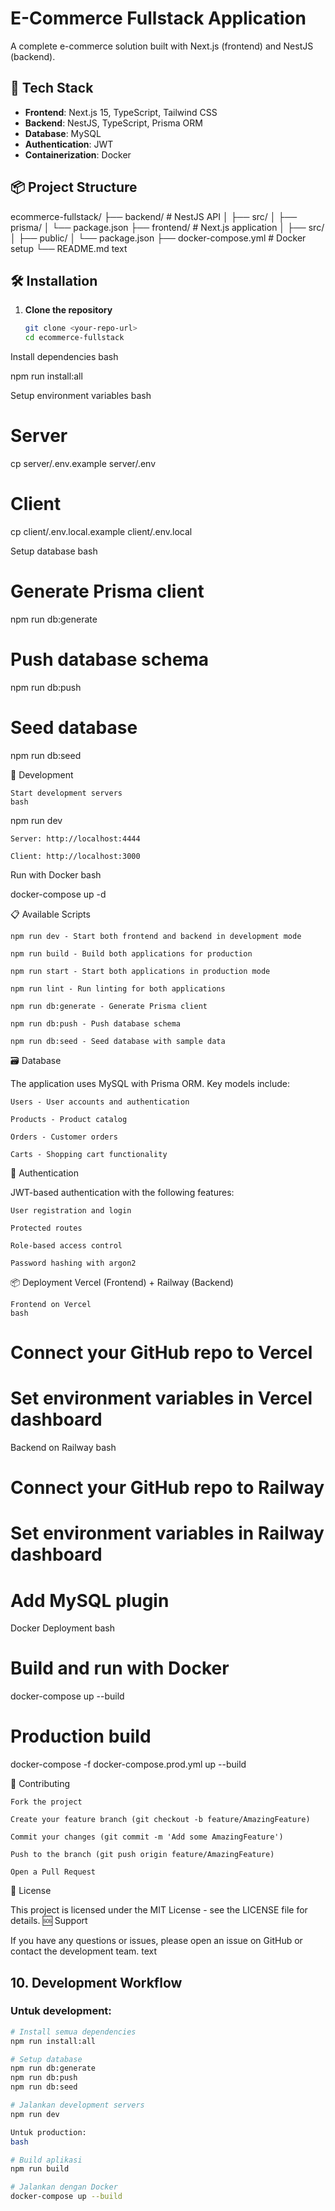 # E-Commerce Fullstack Application

A complete e-commerce solution built with Next.js (frontend) and NestJS (backend).

## 🚀 Tech Stack

- **Frontend**: Next.js 15, TypeScript, Tailwind CSS
- **Backend**: NestJS, TypeScript, Prisma ORM
- **Database**: MySQL
- **Authentication**: JWT
- **Containerization**: Docker

## 📦 Project Structure

ecommerce-fullstack/
├── backend/ # NestJS API
│ ├── src/
│ ├── prisma/
│ └── package.json
├── frontend/ # Next.js application
│ ├── src/
│ ├── public/
│ └── package.json
├── docker-compose.yml # Docker setup
└── README.md
text


## 🛠️ Installation

1. **Clone the repository**
   ```bash
   git clone <your-repo-url>
   cd ecommerce-fullstack

Install dependencies
bash

npm run install:all

Setup environment variables
bash

# Server
cp server/.env.example server/.env

# Client  
cp client/.env.local.example client/.env.local

Setup database
bash

# Generate Prisma client
npm run db:generate

# Push database schema
npm run db:push

# Seed database
npm run db:seed

🚀 Development

    Start development servers
    bash

npm run dev

    Server: http://localhost:4444

    Client: http://localhost:3000

Run with Docker
bash

docker-compose up -d

📋 Available Scripts

    npm run dev - Start both frontend and backend in development mode

    npm run build - Build both applications for production

    npm run start - Start both applications in production mode

    npm run lint - Run linting for both applications

    npm run db:generate - Generate Prisma client

    npm run db:push - Push database schema

    npm run db:seed - Seed database with sample data

🗃️ Database

The application uses MySQL with Prisma ORM. Key models include:

    Users - User accounts and authentication

    Products - Product catalog

    Orders - Customer orders

    Carts - Shopping cart functionality

🔐 Authentication

JWT-based authentication with the following features:

    User registration and login

    Protected routes

    Role-based access control

    Password hashing with argon2

📦 Deployment
Vercel (Frontend) + Railway (Backend)

    Frontend on Vercel
    bash

# Connect your GitHub repo to Vercel
# Set environment variables in Vercel dashboard

Backend on Railway
bash

# Connect your GitHub repo to Railway
# Set environment variables in Railway dashboard
# Add MySQL plugin

Docker Deployment
bash

# Build and run with Docker
docker-compose up --build

# Production build
docker-compose -f docker-compose.prod.yml up --build

🤝 Contributing

    Fork the project

    Create your feature branch (git checkout -b feature/AmazingFeature)

    Commit your changes (git commit -m 'Add some AmazingFeature')

    Push to the branch (git push origin feature/AmazingFeature)

    Open a Pull Request

📄 License

This project is licensed under the MIT License - see the LICENSE file for details.
🆘 Support

If you have any questions or issues, please open an issue on GitHub or contact the development team.
text


## 10. Development Workflow

### Untuk development:
```bash
# Install semua dependencies
npm run install:all

# Setup database
npm run db:generate
npm run db:push  
npm run db:seed

# Jalankan development servers
npm run dev

Untuk production:
bash

# Build aplikasi
npm run build

# Jalankan dengan Docker
docker-compose up --build